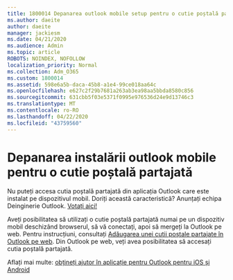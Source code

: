 ```yaml
---
title: 1800014 Depanarea outlook mobile setup pentru o cutie poștală partajată
ms.author: daeite
author: daeite
manager: jackiesm
ms.date: 04/21/2020
ms.audience: Admin
ms.topic: article
ROBOTS: NOINDEX, NOFOLLOW
localization_priority: Normal
ms.collection: Adm_O365
ms.custom: 1800014
ms.assetid: 598e6a5b-daca-45b8-a1e4-99ce018aa64c
ms.openlocfilehash: e627c2f29b7681a263ab3ea98aa5bbda8580c856
ms.sourcegitcommit: 631cbb5f03e5371f0995e976536d24e9d13746c3
ms.translationtype: MT
ms.contentlocale: ro-RO
ms.lasthandoff: 04/22/2020
ms.locfileid: "43759560"
---
```

# <a name="troubleshooting-outlook-mobile-setup-for-a-shared-mailbox"></a>Depanarea instalării outlook mobile pentru o cutie poștală partajată

Nu puteți accesa cutia poștală partajată din aplicația Outlook care este instalat pe dispozitivul mobil. Doriți această caracteristică? Anunțați echipa Deinginerie Outlook. [Votați aici!](https://go.microsoft.com/fwlink/?linked=862116)
  
Aveți posibilitatea să utilizați o cutie poștală partajată numai pe un dispozitiv mobil deschizând browserul, să vă conectați, apoi să mergeți la Outlook pe web. Pentru instrucțiuni, consultați [Adăugarea unei cutii poștale partajate în Outlook pe web](https://support.office.com/article/add-a-shared-mailbox-to-outlook-on-the-web-98b5a90d-4e38-415d-a030-f09a4cd28207). Din Outlook pe web, veți avea posibilitatea să accesați cutia poștală partajată.
  
Aflați mai multe: [obțineți ajutor în aplicație pentru Outlook pentru iOS și Android](https://support.office.com/article/Get-in-app-help-for-Outlook-for-iOS-and-Android-218a22d1-9fa5-4889-b689-de1c63493243)
  

